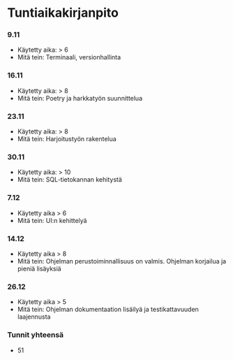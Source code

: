 # Tuntiaikakirjanpito

### 9.11
- Käytetty aika: > 6
- Mitä tein: Terminaali, versionhallinta
### 16.11
- Käytetty aika: > 8
- Mitä tein: Poetry ja harkkatyön suunnittelua
### 23.11 
- Käytetty aika: > 8
- Mitä tein: Harjoitustyön rakentelua
### 30.11
- Käytetty aika: > 10
- Mitä tein: SQL-tietokannan kehitystä
### 7.12
- Käytetty aika > 6
- Mitä tein: UI:n kehittelyä
### 14.12
- Käytetty aika > 8
- Mitä tein: Ohjelman perustoiminnallisuus on valmis. Ohjelman korjailua ja pieniä lisäyksiä

### 26.12
- Käytetty aika > 5
- Mitä tein: Ohjelman dokumentaation lisäilyä ja testikattavuuden laajennusta

### Tunnit yhteensä
- 51